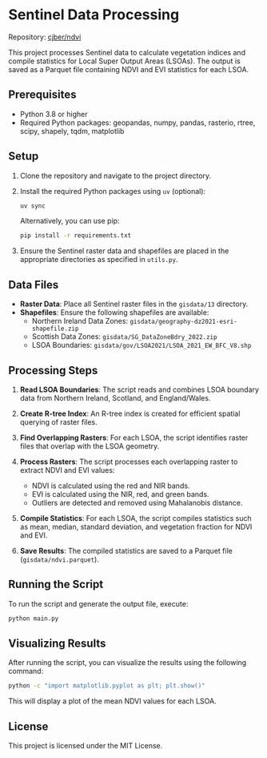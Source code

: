 # Sentinel Data Processing

Repository: [cjber/ndvi](https://github.com/cjber/ndvi)

This project processes Sentinel data to calculate vegetation indices and compile statistics for Local Super Output Areas (LSOAs). The output is saved as a Parquet file containing NDVI and EVI statistics for each LSOA.

## Prerequisites

- Python 3.8 or higher
- Required Python packages: geopandas, numpy, pandas, rasterio, rtree, scipy, shapely, tqdm, matplotlib

## Setup

1. Clone the repository and navigate to the project directory.

2. Install the required Python packages using `uv` (optional):

   ```bash
   uv sync
   ```

   Alternatively, you can use pip:

   ```bash
   pip install -r requirements.txt
   ```

3. Ensure the Sentinel raster data and shapefiles are placed in the appropriate directories as specified in `utils.py`.

## Data Files

- **Raster Data**: Place all Sentinel raster files in the `gisdata/13` directory.
- **Shapefiles**: Ensure the following shapefiles are available:
  - Northern Ireland Data Zones: `gisdata/geography-dz2021-esri-shapefile.zip`
  - Scottish Data Zones: `gisdata/SG_DataZoneBdry_2022.zip`
  - LSOA Boundaries: `gisdata/gov/LSOA2021/LSOA_2021_EW_BFC_V8.shp`

## Processing Steps

1. **Read LSOA Boundaries**: The script reads and combines LSOA boundary data from Northern Ireland, Scotland, and England/Wales.

2. **Create R-tree Index**: An R-tree index is created for efficient spatial querying of raster files.

3. **Find Overlapping Rasters**: For each LSOA, the script identifies raster files that overlap with the LSOA geometry.

4. **Process Rasters**: The script processes each overlapping raster to extract NDVI and EVI values:
   - NDVI is calculated using the red and NIR bands.
   - EVI is calculated using the NIR, red, and green bands.
   - Outliers are detected and removed using Mahalanobis distance.

5. **Compile Statistics**: For each LSOA, the script compiles statistics such as mean, median, standard deviation, and vegetation fraction for NDVI and EVI.

6. **Save Results**: The compiled statistics are saved to a Parquet file (`gisdata/ndvi.parquet`).

## Running the Script

To run the script and generate the output file, execute:

```bash
python main.py
```

## Visualizing Results

After running the script, you can visualize the results using the following command:

```bash
python -c "import matplotlib.pyplot as plt; plt.show()"
```

This will display a plot of the mean NDVI values for each LSOA.

## License

This project is licensed under the MIT License.
